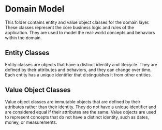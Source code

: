 # Domain Model

This folder contains entity and value object classes for the domain layer. These classes represent the core business logic and rules of the application. They are used to model the real-world concepts and behaviors within the domain.

## Entity Classes

Entity classes are objects that have a distinct identity and lifecycle. They are defined by their attributes and behaviors, and they can change over time. Each entity has a unique identifier that distinguishes it from other entities.

## Value Object Classes

Value object classes are immutable objects that are defined by their attributes rather than their identity. They do not have a unique identifier and are considered equal if their attributes are the same. Value objects are used to represent concepts that do not have a distinct identity, such as dates, money, or measurements.
